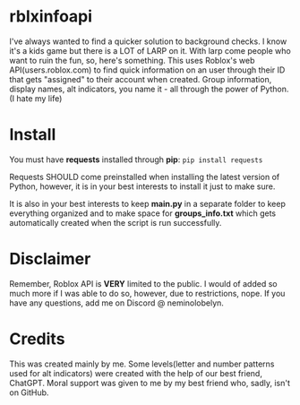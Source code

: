 # rblxinfoapi
I've always wanted to find a quicker solution to background checks. I know it's a kids game but there is a LOT of LARP on it. With larp come people who want to ruin the fun, so, here's something.
This uses Roblox's web API(users.roblox.com) to find quick information on an user through their ID that gets "assigned" to their account when created. Group information, display names, alt indicators, you name it - all through the power of Python. (I hate my life)

# Install
You must have **requests** installed through **pip**:
```pip install requests```

Requests SHOULD come preinstalled when installing the latest version of Python, however, it is in your best interests to install it just to make sure.

It is also in your best interests to keep **main.py** in a separate folder to keep everything organized and to make space for **groups_info.txt** which gets automatically created when the script is run successfully.

# Disclaimer
Remember, Roblox API is **VERY** limited to the public. I would of added so much more if I was able to do so, however, due to restrictions, nope.
If you have any questions, add me on Discord @ neminolobelyn.

# Credits
This was created mainly by me. Some levels(letter and number patterns used for alt indicators) were created with the help of our best friend, ChatGPT. Moral support was given to me by my best friend who, sadly, isn't on GitHub.
